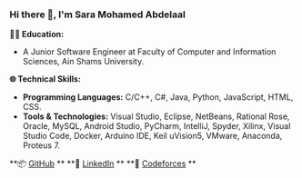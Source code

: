 ### Hi there 👋, I'm Sara Mohamed Abdelaal

**👩‍💻 Education:**
- A Junior Software Engineer at Faculty of Computer and Information Sciences, Ain Shams University.

**🌐 Technical Skills:**
- **Programming Languages:** C/C++, C#, Java, Python, JavaScript, HTML, CSS.
- **Tools & Technologies:** Visual Studio, Eclipse, NetBeans, Rational Rose, Oracle, MySQL, Android Studio, PyCharm, IntelliJ, Spyder, Xilinx, Visual Studio Code, Docker, Arduino IDE, Keil uVision5, VMware, Anaconda, Proteus 7.

**📦 [GitHub](https://github.com/SaraMohamed-121) **
**🔗 [LinkedIn](https://www.linkedin.com/in/sara-abdelaal/) **
**🎯 [Codeforces](https://codeforces.com/profile/sara-121) **
